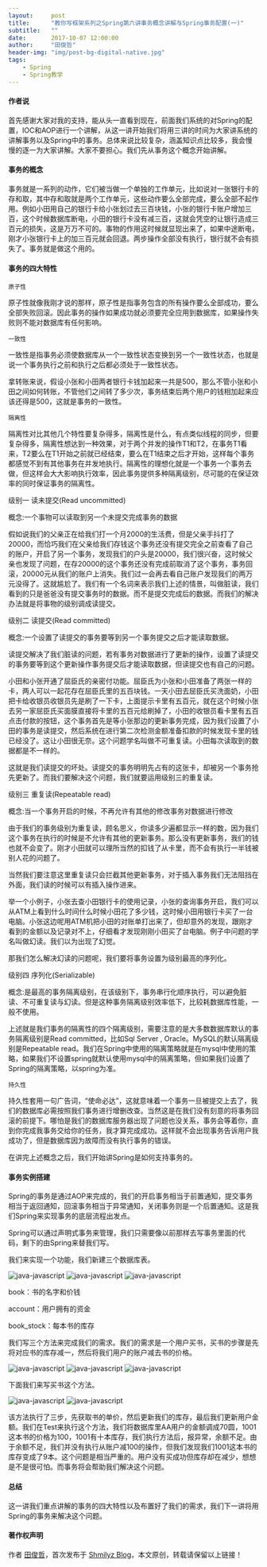 ```yaml
---
layout:     post
title:      "教你写框架系列之Spring第六讲事务概念讲解与Spring事务配置(一)"
subtitle:   ""
date:       2017-10-07 12:00:00
author:     "田俊哲"
header-img: "img/post-bg-digital-native.jpg"
tags:
    - Spring
    - Spring教学
---
```



	


#### 作者说

首先感谢大家对我的支持，能从头一直看到现在，前面我们系统的对Spring的配置，IOC和AOP进行一个讲解，从这一讲开始我们将用三讲的时间为大家讲系统的讲解事务以及Spring中的事务。总体来说比较复杂，涵盖知识点比较多，我会慢慢的逐一为大家讲解。大家不要担心。我们先从事务这个概念开始讲解。

#### 事务的概念


事务就是一系列的动作，它们被当做一个单独的工作单元，比如说对一张银行卡的存和取，其中存和取就是两个工作单元，这些动作要么全部完成，要么全部不起作用。例如小田用自己的银行卡给小张划过去三百块钱，小张的银行卡账户增加三百，这个时候数据库断电，小田的银行卡没有减三百，这就会凭空的让银行造成三百元的损失，这是万万不可的。事物的作用这时候就显现出来了，如果中途断电，刚才小张银行卡上的加三百元就会回退。两步操作全部没有执行，银行就不会有损失了。事务就是做这个用的。


#### 事务的四大特性


`原子性`

原子性就像我刚才说的那样，原子性是指事务包含的所有操作要么全部成功，要么全部失败回滚。因此事务的操作如果成功就必须要完全应用到数据库，如果操作失败则不能对数据库有任何影响。

`一致性`

一致性是指事务必须使数据库从一个一致性状态变换到另一个一致性状态，也就是说一个事务执行之前和执行之后都必须处于一致性状态。

拿转账来说，假设小张和小田两者银行卡钱加起来一共是500，那么不管小张和小田之间如何转账，不管他们之间转了多少次，事务结束后两个用户的钱相加起来应该还得是500，这就是事务的一致性。


`隔离性`

隔离性对比其他几个特性要复杂得多，隔离性是什么，有点类似线程的同步，但要复杂得多，隔离性想达到一种效果，对于两个并发的操作T1和T2，在事务T1看来，T2要么在T1开始之前就已经结束，要么在T1结束之后才开始，这样每个事务都感觉不到有其他事务在并发地执行。隔离性的理想化就是一个事务一个事务去做，但这样会大大影响执行效率，因此事务提供多种隔离级别，尽可能的在保证效率的同时保证事务的隔离性。

级别一 读未提交(Read uncommitted)

概念:一个事物可以读取到另一个未提交完成事务的数据

假如说我们的父亲正在给我们打一个月2000的生活费，但是父亲手抖打了20000，而恰巧我们在父亲给我们存钱这个事务还没有提交完全之前查看了自己的账户，开启了另一个事务，发现我们的户头是20000，我们很兴奋，这时候父亲也发现了问题，在存20000的这个事务还没有完成前取消了这个事务，事务回滚，20000元从我们的账户上消失。我们过一会再去看自己账户发现我们的两万元没得了。这就尴尬了。我们有一个名词来表示我们上述的情景，叫做脏读，我们看到的只是爸爸没有提交事务时的数据。而不是提交完成后的数据。而我们的解决办法就是将事物的级别调成读提交。

级别二 读提交(Read committed)

概念:一个设置了读提交的事务要等到另一个事务提交之后才能读取数据。

读提交解决了我们脏读的问题，若有事务对数据进行了更新的操作，设置了读提交的事务要等到这个更新操作事务提交后才能读取数据，但读提交也有自己的问题。

小田和小张开通了屈臣氏的亲密付功能。屈臣氏为小张和小田准备了两张一样的卡，两人可以一起花存在屈臣氏里的五百块钱。一天小田去屈臣氏买洗面奶，小田把卡给收银员收银员先是刷了一下卡，上面提示卡里有五百元，就在这个时候小张去另一家屈臣氏买面膜直接将卡里的五百元给刷掉了，小田的收银员看卡里有五百点击付款的按钮，这个事务首先是等小张那边的更新事务完成，因为我们设置了小田的事务是读提交，然后系统在进行第二次检测金额准备扣款的时候发现卡里的钱已经没了。这让小田很无奈。这个问题学名叫做不可重复读。小田每次读取到的数据都是不一样的。

这就是我们读提交的坏处。读提交的事务明明先占有的这张卡，却被另一个事务抢先更新了。而我们要解决这个问题，我们就要运用级别三的重复读。

级别三 重复读(Repeatable read)

概念:当一个事务开启的时候，不再允许有其他的修改事务对数据进行修改

由于我们的事务级别为重复读，顾名思义，你读多少遍都显示一样的数，因为我们这个事务在执行的时候是不允许有其他的更新事务。那么没有更新事务，我们的钱也就不会变了。刚才小田就可以理所当然的扣钱了从卡里，而不会有执行一半钱被别人花的问题了。

当然我们要注意这里重复读只会拦截其他更新事务，对于插入事务我们无法阻挡在外面，我们读的时候可以有插入操作进来。

举一个小例子，小张去查小田银行卡的使用记录，小张的查询事务开启，我们可以从ATM上看到什么时间什么时候小田花了多少钱，这时候小田用银行卡买了一台电脑。小张这边呢用ATM机把小田的对账单打出来了，但却意外的发现，跟刚才看到的金额以及记录对不上，仔细看才发现刚刚小田买了台电脑。例子中问题的学名叫做幻读。我们以为出现了幻觉。

那我们怎么解决幻读的问题呢，我们要将事务设置为级别最高的序列化。

级别四 序列化(Serializable)

概念:是最高的事务隔离级别，在该级别下，事务串行化顺序执行，可以避免脏读、不可重复读与幻读。但是这种事务隔离级别效率低下，比较耗数据库性能，一般不使用。


上述就是我们事务的隔离性的四个隔离级别，需要注意的是大多数数据库默认的事务隔离级别是Read committed，比如Sql Server , Oracle。MySQL的默认隔离级别是Repeatable read。我们在Spring中使用的隔离策略就是在mysql中使用的策略，如果我们不设置spring就默认使用mysql中的隔离策略，但如果我们设置了Spring的隔离策略，以spring为准。



`持久性`

持久性套用一句广告词，“使命必达”，这就意味着一个事务一旦被提交上去了，我们的数据库必需按照我们事务进行增删改查。当然这是在我们没有刻意的将事务回滚的前提下。哪怕是我们的数据库服务器出现了问题也没关系，事务会等着你，直到你完成我事务交给你的任务，我才算完成成功。这样就不会出现事务告诉用户我成功了，但是数据库因为故障而没有执行事务的错误。


在讲完上述概念之后，我们开始讲Spring是如何支持事务的。



#### 事务实例搭建

Spring的事务是通过AOP来完成的，我们的开启事务相当于前置通知，提交事务相当于返回通知，回滚事务相当于异常通知，关闭事务则是一个后置通知。这是我们Spring来实现事务的底层流程出发点。

Spring可以通过声明式事务来管理，我们只需要像以前那样去写事务里面的代码，剩下的由Spring来替我们写。

我们来实现一个功能，我们新建三个数据库表。



![java-javascript](/img/in-post/one-spring/1.png)
![java-javascript](/img/in-post/one-spring/2.png)
![java-javascript](/img/in-post/one-spring/3.png)

book：书的名字和价钱

account：用户拥有的资金

book_stock：每本书的库存

我们写三个方法来完成我们的需求。我们的需求是一个用户买书，买书的步骤是先将对应书的库存减一，然后将我们用户的账户减去书的价格。


![java-javascript](/img/in-post/one-spring/4.png)
![java-javascript](/img/in-post/one-spring/5.png)
![java-javascript](/img/in-post/one-spring/6.png)

下面我们来写买书这个方法。

![java-javascript](/img/in-post/one-spring/7.png)
![java-javascript](/img/in-post/one-spring/8.png)

该方法执行了三步，先获取书的单价，然后更新我们的库存，最后我们更新用户金额。我们在Test来执行这个方法，我们将数据库里AA用户的金额调成70圆，1001这本书的价格为100，1001有十本库存，我们执行方法后，报异常，余额不足。由于余额不足，我们并没有执行从账户减100的操作，但我们发现我们1001这本书的库存变成了9本。这个问题是相当严重的。用户没有买成功但库存却在减少，想想是不是很可怕。而事务将会帮助我们解决这个问题。



#### 总结

这一讲我们重点讲解的事务的四大特性以及布置好了我们的需求，我们下一讲将用Spring的事务来解决这个问题。


#### 著作权声明

作者 [田俊哲](https://shmilyz.github.io)，首次发布于 [Shmilyz Blog](https://shmilyz.github.io)，本文原创，转载请保留以上链接！

